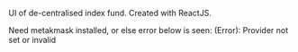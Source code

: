 UI of de-centralised index fund.
Created with ReactJS.

Need metakmask installed, or else error below is seen:
(Error): Provider not set or invalid